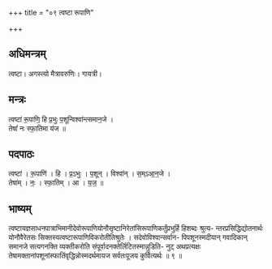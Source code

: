 +++
title = "०९ त्वष्टा रूपाणि"

+++
## अधिमन्त्रम्
त्वष्टा। अगस्त्यो मैत्रावरुणिः। गायत्री।

## मन्त्रः
त्वष्टा॑ रू॒पाणि॒ हि प्र॒भुः प॒शून्विश्वा॑न्त्समान॒जे ।  
तेषां॑ नः स्फा॒तिमा य॑ज ॥

## पदपाठः
त्वष्टा॑ । रू॒पाणि॑ । हि । प्र॒ऽभुः । प॒शून् । विश्वा॑न् । स॒म्ऽआ॒न॒जे ।  
तेषा॑म् । नः॒ । स्फा॒तिम् । आ । य॒ज॒ ॥

## भाष्यम्
त्वष्टायज्ञसाधनपात्राभिमानीदेवोरूपाणियोनौसृष्टानिरेतांसिरूपाणिकर्तुंप्रभुर्हि हिशब्दः श्रुत्य- न्तरप्रसिद्धिद्योतनार्थः योनौवैरेतसः सिक्तस्यत्वष्टारूपाणिविकरोतीतिश्रुतेः । सदेवोविश्वान्सर्वान- पिपशूनस्मदीयान् गवादिकान् समानजे सत्यगनक्ति व्यक्तीकरोति संपूर्वादनक्तेर्लिटितस्मान्नुडिति- नुट् अथप्रत्यक्षः तेषामक्तानांपशूनांस्फातिंवृद्धिन्नोस्मदर्थमायज सर्वतःपूजय कुर्वित्यर्थः ॥ ९ ॥
